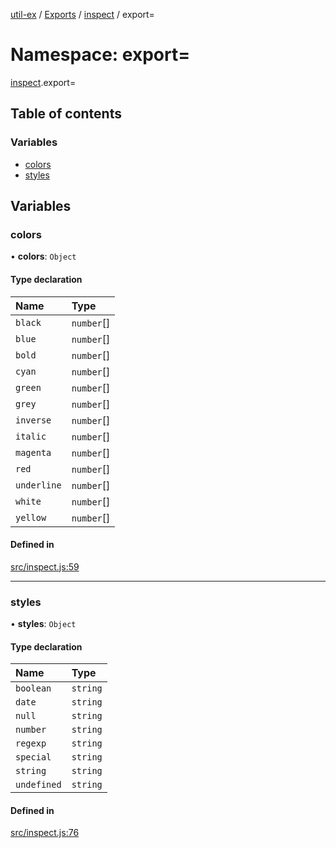 [util-ex](../README.md) / [Exports](../modules.md) / [inspect](inspect.md) / export=

# Namespace: export=

[inspect](inspect.md).export=

## Table of contents

### Variables

- [colors](inspect.export_.md#colors)
- [styles](inspect.export_.md#styles)

## Variables

### colors

• **colors**: `Object`

#### Type declaration

| Name | Type |
| :------ | :------ |
| `black` | `number`[] |
| `blue` | `number`[] |
| `bold` | `number`[] |
| `cyan` | `number`[] |
| `green` | `number`[] |
| `grey` | `number`[] |
| `inverse` | `number`[] |
| `italic` | `number`[] |
| `magenta` | `number`[] |
| `red` | `number`[] |
| `underline` | `number`[] |
| `white` | `number`[] |
| `yellow` | `number`[] |

#### Defined in

[src/inspect.js:59](https://github.com/snowyu/util-ex.js/blob/a11fd0d/src/inspect.js#L59)

___

### styles

• **styles**: `Object`

#### Type declaration

| Name | Type |
| :------ | :------ |
| `boolean` | `string` |
| `date` | `string` |
| `null` | `string` |
| `number` | `string` |
| `regexp` | `string` |
| `special` | `string` |
| `string` | `string` |
| `undefined` | `string` |

#### Defined in

[src/inspect.js:76](https://github.com/snowyu/util-ex.js/blob/a11fd0d/src/inspect.js#L76)
